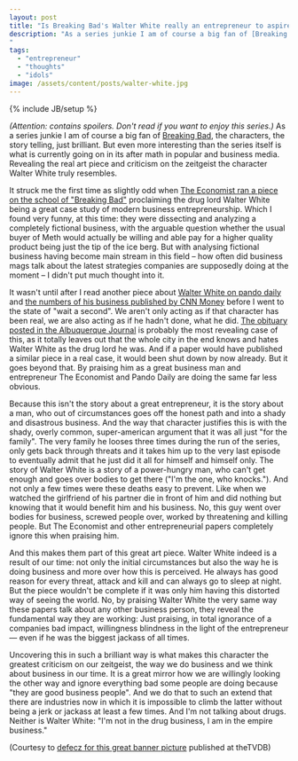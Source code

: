 ```yaml
---
layout: post
title: "Is Breaking Bad's Walter White really an entrepreneur to aspire for?"
description: "As a series junkie I am of course a big fan of [Breaking Bad](http://en.wikipedia.org/wiki/Breaking_Bad), the characters, the story telling, just brilliant. But even more interesting than the series itself is what is currently going on in its after math in popular and business media. Revealing the real art piece and criticism on the zeitgeist the character Walter White truly resembles.
"
tags:
  - "entrepreneur"
  - "thoughts"
  - "idols"
image: /assets/content/posts/walter-white.jpg
---
```

{% include JB/setup %}

_(Attention: contains spoilers. Don't read if you want to enjoy this series.)_
As a series junkie I am of course a big fan of [Breaking Bad](http://en.wikipedia.org/wiki/Breaking_Bad), the characters, the story telling, just brilliant. But even more interesting than the series itself is what is currently going on in its after math in popular and business media. Revealing the real art piece and criticism on the zeitgeist the character Walter White truly resembles.

It struck me the first time as slightly odd when [The Economist ran a piece on the school of "Breaking Bad"](http://www.economist.com/news/business/21586801-best-show-television-also-first-rate-primer-business-breaking-bad-school) proclaiming the drug lord Walter White being a great case study of modern business entrepreneurship. Which I found very funny, at this time: they were dissecting and analyzing a completely fictional business, with the arguable question whether the usual buyer of Meth would actually be willing and able pay for a higher quality product being just the tip of the ice berg. But with analysing fictional business having become main stream in this field – how often did business mags talk about the latest strategies companies are supposedly doing at the moment – I didn't put much thought into it.

It wasn't until after I read another piece about [Walter White on pando daily](http://pandodaily.com/2013/10/02/walter-white-founder-and-ceo/) and [the numbers of his business published by CNN Money](http://money.cnn.com/2013/09/27/news/economy/breaking-bad-profit/index.html) before I went to the state of "wait a second". We aren't only acting as if that character has been real, we are also acting as if he hadn't done, what he did. [The obituary posted in the Albuquerque Journal](http://dailycaller.com/2013/10/04/rip-walter-white-heisenberg-obit-printed-in-albuquerque-journal/) is probably the most revealing case of this, as it totally leaves out that the whole city in the end knows and hates Walter White as the drug lord he was. And if a paper would have published a similar piece in a real case, it would been shut down by now already. But it goes beyond that. By praising him as a great business man and entrepreneur The Economist and Pando Daily are doing the same far less obvious.

Because this isn't the story about a great entrepreneur, it is the story about a man, who out of circumstances goes off the honest path and into a shady and disastrous business. And the way that character justifies this is with the shady, overly common, super-american argument that it was all just "for the family". The very family he looses three times during the run of the series, only gets back through threats and it takes him up to the very last episode to eventually admit that he just did it all for himself and himself only. The story of Walter White is a story of a power-hungry man, who can't get enough and goes over bodies to get there ("I'm the one, who knocks."). And not only a few times were these deaths easy to prevent. Like when we watched the girlfriend of his partner die in front of him and did nothing but knowing that it would benefit him and his business. No, this guy went over bodies for business, screwed people over, worked by threatening and killing people. But The Economist and other entrepreneurial papers completely ignore this when praising him.

And this makes them part of this great art piece. Walter White indeed is a result of our time: not only the initial circumstances but also the way he is doing business and more over how this is perceived. He always has good reason for every threat, attack and kill and can always go to sleep at night. But the piece wouldn't be complete if it was only him having this distorted way of seeing the world. No, by praising Walter White the very same way these papers talk about any other business person, they reveal the fundamental way they are working: Just praising, in total ignorance of a companies bad impact, willingness blindness in the light of the entrepreneur — even if he was the biggest jackass of all times.

Uncovering this in such a brilliant way is what makes this character the greatest criticism on our zeitgeist, the way we do business and we think about business in our time. It is a great mirror how we are willingly looking the other way and ignore everything bad some people are doing because "they are good business people". And we do that to such an extend that there are industries now in which it is impossible to climb the latter without being a jerk or jackass at least a few times. And I'm not talking about drugs. Neither is Walter White: "I'm not in the drug business, I am in the empire business."

(Courtesy to [defecz for this great banner picture](http://thetvdb.com/index.php?tab=recentbanners&bannertype=fanart&banneruser=159361) published at theTVDB)